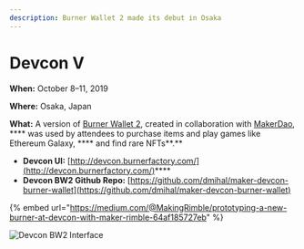 ```yaml
---
description: Burner Wallet 2 made its debut in Osaka
---
```


# Devcon V

**When:** October 8–11, 2019

**Where:** Osaka, Japan

**What:** A version of [Burner Wallet 2](../../../for-users/wallets/burner-wallet-2.md), created in collaboration with [MakerDao](https://makerdao.com/en/), **** was used by attendees to purchase items and play games like Ethereum Galaxy, **** and find rare NFTs**.**

* **Devcon UI:** [http://devcon.burnerfactory.com/](http://devcon.burnerfactory.com/)****
* **Devcon BW2 Github Repo:** [https://github.com/dmihal/maker-devcon-burner-wallet](https://github.com/dmihal/maker-devcon-burner-wallet)

{% embed url="https://medium.com/@MakingRimble/prototyping-a-new-burner-at-devcon-with-maker-rimble-64af185727eb" %}

![Devcon BW2 Interface](../../../.gitbook/assets/devcon\_wallet.png)
